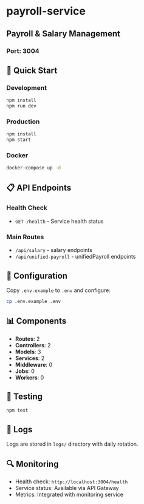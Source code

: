 # payroll-service

## Payroll & Salary Management

### Port: 3004

## 🚀 Quick Start

### Development
```bash
npm install
npm run dev
```

### Production
```bash
npm install
npm start
```

### Docker
```bash
docker-compose up -d
```

## 📋 API Endpoints

### Health Check
- `GET /health` - Service health status

### Main Routes
- `/api/salary` - salary endpoints
- `/api/unified-payroll` - unifiedPayroll endpoints

## 🔧 Configuration

Copy `.env.example` to `.env` and configure:

```bash
cp .env.example .env
```

## 📊 Components

- **Routes**: 2
- **Controllers**: 2
- **Models**: 3
- **Services**: 2
- **Middleware**: 0
- **Jobs**: 0
- **Workers**: 0

## 🧪 Testing

```bash
npm test
```

## 📝 Logs

Logs are stored in `logs/` directory with daily rotation.

## 🔍 Monitoring

- Health check: `http://localhost:3004/health`
- Service status: Available via API Gateway
- Metrics: Integrated with monitoring service